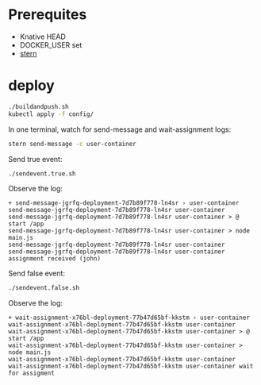# Prerequites

- Knative HEAD
- DOCKER_USER set
- [stern](https://github.com/wercker/stern)

# deploy

```sh
./buildandpush.sh
kubectl apply -f config/
```

In one terminal, watch for send-message and wait-assignment logs:

```sh
stern send-message -c user-container
```

Send true event:

```sh
./sendevent.true.sh
```

Observe the log:

```
+ send-message-jgrfq-deployment-7d7b89f778-ln4sr › user-container
send-message-jgrfq-deployment-7d7b89f778-ln4sr user-container
send-message-jgrfq-deployment-7d7b89f778-ln4sr user-container > @ start /app
send-message-jgrfq-deployment-7d7b89f778-ln4sr user-container > node main.js
send-message-jgrfq-deployment-7d7b89f778-ln4sr user-container
send-message-jgrfq-deployment-7d7b89f778-ln4sr user-container assignment received (john)
```

Send false event:

```sh
./sendevent.false.sh
```

Observe the log:

```
+ wait-assignment-x76bl-deployment-77b47d65bf-kkstm › user-container
wait-assignment-x76bl-deployment-77b47d65bf-kkstm user-container
wait-assignment-x76bl-deployment-77b47d65bf-kkstm user-container > @ start /app
wait-assignment-x76bl-deployment-77b47d65bf-kkstm user-container > node main.js
wait-assignment-x76bl-deployment-77b47d65bf-kkstm user-container
wait-assignment-x76bl-deployment-77b47d65bf-kkstm user-container wait for assigment
```


